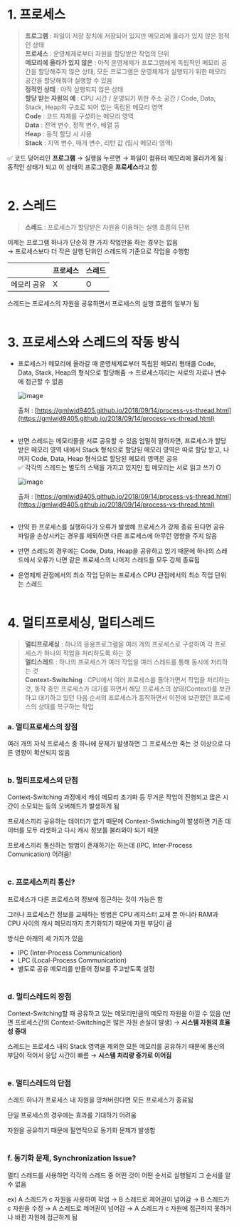 # 1. 프로세스

> **프로그램** : 파일이 저장 장치에 저장되어 있지만 메모리에 올라가 있지 않은 정적인 상태 <br/>
**프로세스** : 운영체제로부터 자원을 할당받은 작업의 단위 <br/>
**메모리에 올라가 있지 않은** : 아직 운영체제가 프로그램에게 독립적인 메모리 공간을 할당해주지 않은 상태, 모든 프로그램은 운영체제가 실행되기 위한 메모리 공간을 할당해줘야 실행할 수 있음 <br/>
**정적인 상태** : 아직 실행되지 않은 상태 <br/>
**할당 받는 자원의 예** : CPU 시간 / 운영되기 위한 주소 공간 / Code, Data, Stack, Heap의 구조로 되어 있는 독립된 메모리 영역 <br/>
**Code** : 코드 자체를 구성하는 메모리 영역 <br/>
**Data** : 전역 변수, 정적 변수, 배열 등 <br/>
**Heap** : 동적 할당 시 사용 <br/>
**Stack** : 지역 변수, 매개 변수, 리턴 값 (임시 메모리 영역)
> 

✅ 코드 덩어리인 **프로그램** → 실행을 누르면 → 파일이 컴퓨터 메모리에 올라가게 됨 : 동적인 상태가 되고 이 상태의 프로그램을 **프로세스**라고 함 <br/><br/>

# 2. 스레드

> **스레드** : 프로세스가 할당받은 자원을 이용하는 실행 흐름의 단위
> 

이제는 프로그램 하나가 단순히 한 가지 작업만을 하는 경우는 없음 <br/>
→ 프로세스보다 더 작은 실행 단위인 스레드의 기준으로 작업을 수행함 <br/>

|  | 프로세스 | 스레드 |
| --- | --- | --- |
| 메모리 공유 | X | O |

스레드는 프로세스의 자원을 공유하면서 프로세스의 실행 흐름의 일부가 됨 <br/><br/>

# 3. 프로세스와 스레드의 작동 방식

- 프로세스가 메모리에 올라갈 때 운영체제로부터 독립된 메모리 형태를 Code, Data, Stack, Heap의 형식으로 할당해줌 → 프로세스끼리는 서로의 자료나 변수에 접근할 수 없음
    
    ![image](https://user-images.githubusercontent.com/100047095/182940916-39ced688-2c2d-4a63-9914-d29ed94cff0f.png)
    
    출처 : [https://gmlwjd9405.github.io/2018/09/14/process-vs-thread.html](https://gmlwjd9405.github.io/2018/09/14/process-vs-thread.html) <br/><br/>
    

- 반면 스레드는 메모리들을 서로 공유할 수 있음
엄밀히 말하자면, 프로세스가 할당 받은 메모리 영역 내에서 Stack 형식으로 할당된 메모리 영역은 따로 할당 받고, 나머지 Code, Data, Heap 형식으로 할당된 메모리 영역은 공유 <br/>
✅ 각각의 스레드는 별도의 스택을 가지고 있지만 힙 메모리는 서로 읽고 쓰기 O
    
    ![image](https://user-images.githubusercontent.com/100047095/182940938-c73ff868-5af8-480c-9482-c5ba3be110c4.png)
    
    출처 : [https://gmlwjd9405.github.io/2018/09/14/process-vs-thread.html](https://gmlwjd9405.github.io/2018/09/14/process-vs-thread.html) <br/><br/>
    

- 만약 한 프로세스를 실행하다가 오류가 발생해 프로세스가 강제 종료 된다면 공유 파일을 손상시키는 경우를 제외하면 다른 프로세스에 아무런 영향을 주지 않음 <br/>

- 반면 스레드의 경우에는 Code, Data, Heap을 공유하고 있기 때문에 하나의 스레드에서 오류가 나면 같은 프로세스의 나머지 스레드들 모두 강제 종료됨 <br/>

- 운영체제 관점에서의 최소 작업 단위는 프로세스
 CPU 관점에서의 최소 작업 단위는 스레드 <br/><br/>

# 4. 멀티프로세싱, 멀티스레드

> **멀티프로세싱** : 하나의 응용프로그램을 여러 개의 프로세스로 구성하여 각 프로세스가 하나의 작업을 처리하도록 하는 것 <br/>
**멀티스레드** : 하나의 프로세스가 여러 작업을 여러 스레드를 통해 동시에 처리하는 것<br/>
**Context-Switching** : CPU에서 여러 프로세스를 돌아가면서 작업을 처리하는 것, 동작 중인 프로세스가 대기를 하면서 해당 프로세스의 상태(Context)를 보관하고 대기하고 있던 다음 순서의 프로세스가 동작하면서 이전에 보관했던 프로세스의 상태를 복구하는 작업
> 



### a. 멀티프로세스의 장점

여러 개의 자식 프로세스 중 하나에 문제가 발생하면 그 프로세스만 죽는 것 이상으로 다른 영향이 확산되지 않음 <br/><br/>

### b. 멀티프로세스의 단점

Context-Switching 과정에서 캐쉬 메모리 초기화 등 무거운 작업이 진행되고 많은 시간이 소모되는 등의 오버헤드가 발생하게 됨 

프로세스끼리 공유하는 데이터가 없기 때문에 Context-Swtiching이 발생하면 기존 데이터를 모두 리셋하고 다시 캐시 정보를 불러와야 되기 때문 

프로세스끼리 통신하는 방법이 존재하기는 하는데 (IPC, Inter-Process Comunication) 어려움! <br/><br/>

### c. 프로세스끼리 통신?

프로세스가 다른 프로세스의 정보에 접근하는 것이 가능은 함

그러나 프로세스간 정보를 교체하는 방법은 CPU 레지스터 교체 뿐 아니라 RAM과 CPU 사이의 캐시 메모리까지 초기화되기 때문에 자원 부담이 큼 

방식은 아래의 세 가지가 있음

- IPC (Inter-Process Communication)
- LPC (Local-Process Communication)
- 별도로 공유 메모리를 만들어 정보를 주고받도록 설정 <br/><br/>

### d. 멀티스레드의 장점

Context-Switching할 때 공유하고 있는 메모리만큼의 메모리 자원을 아낄 수 있음 (반면 프로세스간의 Context-Switching은 많은 자원 손실이 발생) → **시스템 자원의 효율성 증대** 

스레드는 프로세스 내의 Stack 영역을 제외한 모든 메모리를 공유하기 때문에 통신의 부담이 적어서 응답 시간이 빠름 → **시스템 처리량 증가로 이어짐** <br/><br/>

### e. 멀티스레드의 단점

스레드 하나가 프로세스 내 자원을 망쳐버린다면 모든 프로세스가 종료됨

단일 프로세스의 경우에는 효과를 기대하기 어려움

자원을 공유하기 때문에 필연적으로 동기화 문제가 발생함 <br/><br/>

### f. 동기화 문제, Synchronization Issue?

멀티 스레드를 사용하면 각각의 스레드 중 어떤 것이 어떤 순서로 실행될지 그 순서를 알 수 없음

ex) A 스레드가 c 자원을 사용하여 작업 → B 스레드로 제어권이 넘어감 → B 스레드가 c 자원을 수정 → A 스레드로 제어권이 넘어감 → A 스레드가 c 자원에 접근하지 못하거나 바뀐 자원에 접근하게 됨
